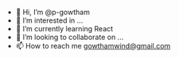 - 👋 Hi, I’m @p-gowtham
- 👀 I’m interested in ...
- 🌱 I’m currently learning React
- 💞️ I’m looking to collaborate on ...
- 📫 How to reach me gowthamwind@gmail.com

<!---
p-gowtham/p-gowtham is a ✨ special ✨ repository because its `README.md` (this file) appears on your GitHub profile.
You can click the Preview link to take a look at your changes.
--->

